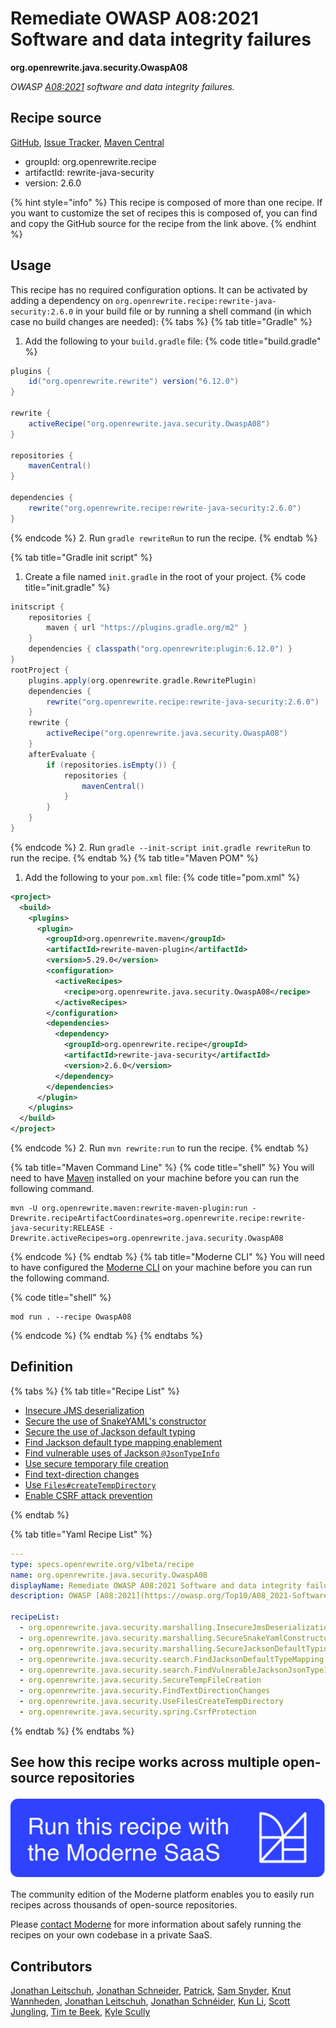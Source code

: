 # Remediate OWASP A08:2021 Software and data integrity failures

**org.openrewrite.java.security.OwaspA08**

_OWASP [A08:2021](https://owasp.org/Top10/A08_2021-Software_and_Data_Integrity_Failures/) software and data integrity failures._

## Recipe source

[GitHub](https://github.com/openrewrite/rewrite-java-security/blob/main/src/main/resources/META-INF/rewrite/owasp.yml), [Issue Tracker](https://github.com/openrewrite/rewrite-java-security/issues), [Maven Central](https://central.sonatype.com/artifact/org.openrewrite.recipe/rewrite-java-security/2.6.0/jar)

* groupId: org.openrewrite.recipe
* artifactId: rewrite-java-security
* version: 2.6.0

{% hint style="info" %}
This recipe is composed of more than one recipe. If you want to customize the set of recipes this is composed of, you can find and copy the GitHub source for the recipe from the link above.
{% endhint %}

## Usage

This recipe has no required configuration options. It can be activated by adding a dependency on `org.openrewrite.recipe:rewrite-java-security:2.6.0` in your build file or by running a shell command (in which case no build changes are needed): 
{% tabs %}
{% tab title="Gradle" %}
1. Add the following to your `build.gradle` file:
{% code title="build.gradle" %}
```groovy
plugins {
    id("org.openrewrite.rewrite") version("6.12.0")
}

rewrite {
    activeRecipe("org.openrewrite.java.security.OwaspA08")
}

repositories {
    mavenCentral()
}

dependencies {
    rewrite("org.openrewrite.recipe:rewrite-java-security:2.6.0")
}
```
{% endcode %}
2. Run `gradle rewriteRun` to run the recipe.
{% endtab %}

{% tab title="Gradle init script" %}
1. Create a file named `init.gradle` in the root of your project.
{% code title="init.gradle" %}
```groovy
initscript {
    repositories {
        maven { url "https://plugins.gradle.org/m2" }
    }
    dependencies { classpath("org.openrewrite:plugin:6.12.0") }
}
rootProject {
    plugins.apply(org.openrewrite.gradle.RewritePlugin)
    dependencies {
        rewrite("org.openrewrite.recipe:rewrite-java-security:2.6.0")
    }
    rewrite {
        activeRecipe("org.openrewrite.java.security.OwaspA08")
    }
    afterEvaluate {
        if (repositories.isEmpty()) {
            repositories {
                mavenCentral()
            }
        }
    }
}
```
{% endcode %}
2. Run `gradle --init-script init.gradle rewriteRun` to run the recipe.
{% endtab %}
{% tab title="Maven POM" %}
1. Add the following to your `pom.xml` file:
{% code title="pom.xml" %}
```xml
<project>
  <build>
    <plugins>
      <plugin>
        <groupId>org.openrewrite.maven</groupId>
        <artifactId>rewrite-maven-plugin</artifactId>
        <version>5.29.0</version>
        <configuration>
          <activeRecipes>
            <recipe>org.openrewrite.java.security.OwaspA08</recipe>
          </activeRecipes>
        </configuration>
        <dependencies>
          <dependency>
            <groupId>org.openrewrite.recipe</groupId>
            <artifactId>rewrite-java-security</artifactId>
            <version>2.6.0</version>
          </dependency>
        </dependencies>
      </plugin>
    </plugins>
  </build>
</project>
```
{% endcode %}
2. Run `mvn rewrite:run` to run the recipe.
{% endtab %}

{% tab title="Maven Command Line" %}
{% code title="shell" %}
You will need to have [Maven](https://maven.apache.org/download.cgi) installed on your machine before you can run the following command.

```shell
mvn -U org.openrewrite.maven:rewrite-maven-plugin:run -Drewrite.recipeArtifactCoordinates=org.openrewrite.recipe:rewrite-java-security:RELEASE -Drewrite.activeRecipes=org.openrewrite.java.security.OwaspA08
```
{% endcode %}
{% endtab %}
{% tab title="Moderne CLI" %}
You will need to have configured the [Moderne CLI](https://docs.moderne.io/moderne-cli/cli-intro) on your machine before you can run the following command.

{% code title="shell" %}
```shell
mod run . --recipe OwaspA08
```
{% endcode %}
{% endtab %}
{% endtabs %}

## Definition

{% tabs %}
{% tab title="Recipe List" %}
* [Insecure JMS deserialization](../../java/security/marshalling/insecurejmsdeserialization.md)
* [Secure the use of SnakeYAML's constructor](../../java/security/marshalling/securesnakeyamlconstructor.md)
* [Secure the use of Jackson default typing](../../java/security/marshalling/securejacksondefaulttyping.md)
* [Find Jackson default type mapping enablement](../../java/security/search/findjacksondefaulttypemapping.md)
* [Find vulnerable uses of Jackson `@JsonTypeInfo`](../../java/security/search/findvulnerablejacksonjsontypeinfo.md)
* [Use secure temporary file creation](../../java/security/securetempfilecreation.md)
* [Find text-direction changes](../../java/security/findtextdirectionchanges.md)
* [Use `Files#createTempDirectory`](../../java/security/usefilescreatetempdirectory.md)
* [Enable CSRF attack prevention](../../java/security/spring/csrfprotection.md)

{% endtab %}

{% tab title="Yaml Recipe List" %}
```yaml
---
type: specs.openrewrite.org/v1beta/recipe
name: org.openrewrite.java.security.OwaspA08
displayName: Remediate OWASP A08:2021 Software and data integrity failures
description: OWASP [A08:2021](https://owasp.org/Top10/A08_2021-Software_and_Data_Integrity_Failures/) software and data integrity failures.

recipeList:
  - org.openrewrite.java.security.marshalling.InsecureJmsDeserialization
  - org.openrewrite.java.security.marshalling.SecureSnakeYamlConstructor
  - org.openrewrite.java.security.marshalling.SecureJacksonDefaultTyping
  - org.openrewrite.java.security.search.FindJacksonDefaultTypeMapping
  - org.openrewrite.java.security.search.FindVulnerableJacksonJsonTypeInfo
  - org.openrewrite.java.security.SecureTempFileCreation
  - org.openrewrite.java.security.FindTextDirectionChanges
  - org.openrewrite.java.security.UseFilesCreateTempDirectory
  - org.openrewrite.java.security.spring.CsrfProtection

```
{% endtab %}
{% endtabs %}

## See how this recipe works across multiple open-source repositories

[![Moderne Link Image](/.gitbook/assets/ModerneRecipeButton.png)](https://app.moderne.io/recipes/org.openrewrite.java.security.OwaspA08)

The community edition of the Moderne platform enables you to easily run recipes across thousands of open-source repositories.

Please [contact Moderne](https://moderne.io/product) for more information about safely running the recipes on your own codebase in a private SaaS.

## Contributors
[Jonathan Leitschuh](mailto:jonathan.leitschuh@gmail.com), [Jonathan Schneider](mailto:jkschneider@gmail.com), [Patrick](mailto:patway99@gmail.com), [Sam Snyder](mailto:sam@moderne.io), [Knut Wannheden](mailto:knut@moderne.io), [Jonathan Leitschuh](mailto:Jonathan.Leitschuh@gmail.com), [Jonathan Schnéider](mailto:jkschneider@gmail.com), [Kun Li](mailto:kun@moderne.io), [Scott Jungling](mailto:scott@moderne.io), [Tim te Beek](mailto:timtebeek@gmail.com), [Kyle Scully](mailto:scullykns@gmail.com)
